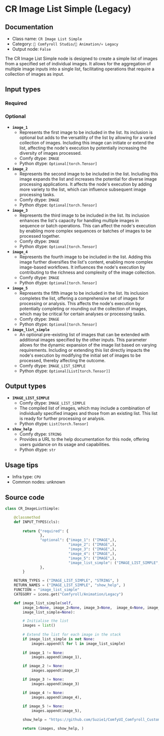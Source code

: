 # CR Image List Simple (Legacy)
## Documentation
- Class name: `CR Image List Simple`
- Category: `🧩 Comfyroll Studio/🎥 Animation/💀 Legacy`
- Output node: `False`

The CR Image List Simple node is designed to create a simple list of images from a specified set of individual images. It allows for the aggregation of multiple image inputs into a single list, facilitating operations that require a collection of images as input.
## Input types
### Required
### Optional
- **`image_1`**
    - Represents the first image to be included in the list. Its inclusion is optional but adds to the versatility of the list by allowing for a varied collection of images. Including this image can initiate or extend the list, affecting the node's execution by potentially increasing the diversity of images processed.
    - Comfy dtype: `IMAGE`
    - Python dtype: `Optional[torch.Tensor]`
- **`image_2`**
    - Represents the second image to be included in the list. Including this image expands the list and increases the potential for diverse image processing applications. It affects the node's execution by adding more variety to the list, which can influence subsequent image processing tasks.
    - Comfy dtype: `IMAGE`
    - Python dtype: `Optional[torch.Tensor]`
- **`image_3`**
    - Represents the third image to be included in the list. Its inclusion enhances the list's capacity for handling multiple images in sequence or batch operations. This can affect the node's execution by enabling more complex sequences or batches of images to be processed together.
    - Comfy dtype: `IMAGE`
    - Python dtype: `Optional[torch.Tensor]`
- **`image_4`**
    - Represents the fourth image to be included in the list. Adding this image further diversifies the list's content, enabling more complex image-based workflows. It influences the node's execution by contributing to the richness and complexity of the image collection.
    - Comfy dtype: `IMAGE`
    - Python dtype: `Optional[torch.Tensor]`
- **`image_5`**
    - Represents the fifth image to be included in the list. Its inclusion completes the list, offering a comprehensive set of images for processing or analysis. This affects the node's execution by potentially completing or rounding out the collection of images, which may be critical for certain analyses or processing tasks.
    - Comfy dtype: `IMAGE`
    - Python dtype: `Optional[torch.Tensor]`
- **`image_list_simple`**
    - An optional pre-existing list of images that can be extended with additional images specified by the other inputs. This parameter allows for the dynamic expansion of the image list based on varying requirements. Including or extending this list directly impacts the node's execution by modifying the initial set of images to be processed, thereby affecting the outcome.
    - Comfy dtype: `IMAGE_LIST_SIMPLE`
    - Python dtype: `Optional[List[torch.Tensor]]`
## Output types
- **`IMAGE_LIST_SIMPLE`**
    - Comfy dtype: `IMAGE_LIST_SIMPLE`
    - The compiled list of images, which may include a combination of individually specified images and those from an existing list. This list is ready for further processing or analysis.
    - Python dtype: `List[torch.Tensor]`
- **`show_help`**
    - Comfy dtype: `STRING`
    - Provides a URL to the help documentation for this node, offering users guidance on its usage and capabilities.
    - Python dtype: `str`
## Usage tips
- Infra type: `CPU`
- Common nodes: unknown


## Source code
```python
class CR_ImageListSimple:

    @classmethod
    def INPUT_TYPES(cls):
  
        return {"required": {
                },
                "optional": {"image_1": ("IMAGE",),
                             "image_2": ("IMAGE",),
                             "image_3": ("IMAGE",),
                             "image_4": ("IMAGE",),                    
                             "image_5": ("IMAGE",),  
                             "image_list_simple": ("IMAGE_LIST_SIMPLE",)
                },
        }

    RETURN_TYPES = ("IMAGE_LIST_SIMPLE", "STRING", )
    RETURN_NAMES = ("IMAGE_LIST_SIMPLE", "show_help", )
    FUNCTION = "image_list_simple"
    CATEGORY = icons.get("Comfyroll/Animation/Legacy")

    def image_list_simple(self,
        image_1=None, image_2=None, image_3=None,  image_4=None, image_5=None,
        image_list_simple=None):

        # Initialise the list
        images = list()
        
        # Extend the list for each image in the stack
        if image_list_simple is not None:
            images.append(l for l in image_list_simple)
        
        if image_1 != None:
            images.append(image_1),

        if image_2 != None:
            images.append(image_2)

        if image_3 != None:
            images.append(image_3)

        if image_4 != None:
            images.append(image_4),
            
        if image_5 != None:
            images.append(image_5),

        show_help = "https://github.com/Suzie1/ComfyUI_Comfyroll_CustomNodes/wiki/List-Nodes#cr-image-list-simple"         

        return (images, show_help, )

```
